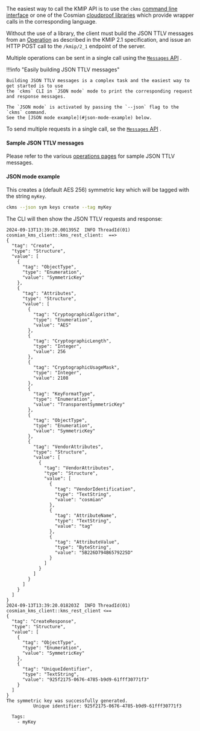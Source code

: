 The easiest way to call the KMIP API is to use the `ckms` [command line interface](../cli/cli.md)
or one of the Cosmian [cloudproof libraries](https://github.com/Cosmian) which provide wrapper calls
in the corresponding language.

Without the use of a library, the client must build the JSON TTLV messages from
an [Operation](./operations.md)
as described in the KMIP 2.1 specification, and issue an HTTP POST call to the `/kmip/2_1` endpoint
of the server.

Multiple operations can be sent in a single call using the [`Messages` API](./messages.md) .

!!!info  "Easily building JSON TTLV messages"

    Building JSON TTLV messages is a complex task and the easiest way to get started is to use 
    the `ckms` CLI in `JSON mode` mode to print the corresponding request and response messages.

    The `JSON mode` is activated by passing the `--json` flag to the `ckms` command.
    See the [JSON mode example](#json-mode-example) below.

To send multiple requests in a single call, se the [`Messages` API](./messages.md) .

#### Sample JSON TTLV messages

Please refer to the various [operations pages](./operations.md) for sample JSON TTLV messages.

#### JSON mode example

This creates a (default AES 256) symmetric key which will be tagged with the string `myKey`.

```bash
ckms --json sym keys create --tag myKey
```

The CLI will then show the JSON TTLV requests and response:

```
2024-09-13T13:39:20.001395Z  INFO ThreadId(01) cosmian_kms_client::kms_rest_client:  ==>
{
  "tag": "Create",
  "type": "Structure",
  "value": [
    {
      "tag": "ObjectType",
      "type": "Enumeration",
      "value": "SymmetricKey"
    },
    {
      "tag": "Attributes",
      "type": "Structure",
      "value": [
        {
          "tag": "CryptographicAlgorithm",
          "type": "Enumeration",
          "value": "AES"
        },
        {
          "tag": "CryptographicLength",
          "type": "Integer",
          "value": 256
        },
        {
          "tag": "CryptographicUsageMask",
          "type": "Integer",
          "value": 2108
        },
        {
          "tag": "KeyFormatType",
          "type": "Enumeration",
          "value": "TransparentSymmetricKey"
        },
        {
          "tag": "ObjectType",
          "type": "Enumeration",
          "value": "SymmetricKey"
        },
        {
          "tag": "VendorAttributes",
          "type": "Structure",
          "value": [
            {
              "tag": "VendorAttributes",
              "type": "Structure",
              "value": [
                {
                  "tag": "VendorIdentification",
                  "type": "TextString",
                  "value": "cosmian"
                },
                {
                  "tag": "AttributeName",
                  "type": "TextString",
                  "value": "tag"
                },
                {
                  "tag": "AttributeValue",
                  "type": "ByteString",
                  "value": "5B226D794B6579225D"
                }
              ]
            }
          ]
        }
      ]
    }
  ]
}    
2024-09-13T13:39:20.018203Z  INFO ThreadId(01) cosmian_kms_client::kms_rest_client <==
{
  "tag": "CreateResponse",
  "type": "Structure",
  "value": [
    {
      "tag": "ObjectType",
      "type": "Enumeration",
      "value": "SymmetricKey"
    },
    {
      "tag": "UniqueIdentifier",
      "type": "TextString",
      "value": "925f2175-0676-4785-b9d9-61fff30771f3"
    }
  ]
}    
The symmetric key was successfully generated.
          Unique identifier: 925f2175-0676-4785-b9d9-61fff30771f3

  Tags:
    - myKey
```

